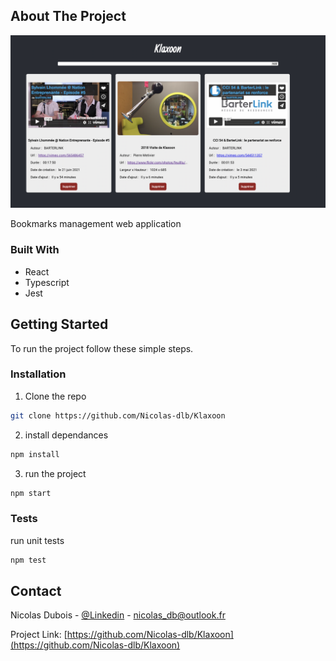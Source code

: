<!-- ABOUT THE PROJECT -->

## About The Project

<!-- [![Product Name Screen Shot][product-screenshot]]-->
<p align="center" >
<img src="src/assets/pictures/product-screenshot.png" width="850px"/>
</p>

Bookmarks management web application

### Built With

- React
- Typescript
- Jest

<!-- GETTING STARTED -->

## Getting Started

To run the project follow these simple steps.

### Installation

1. Clone the repo

```sh
git clone https://github.com/Nicolas-dlb/Klaxoon
```

2. install dependances

```sh
npm install
```

3. run the project

```sh
npm start
```

### Tests

run unit tests

```sh
npm test
```

<!-- CONTACT -->

## Contact

Nicolas Dubois - [@Linkedin](https://www.linkedin.com/in/nicolasdlb) - nicolas_db@outlook.fr

Project Link: [https://github.com/Nicolas-dlb/Klaxoon](https://github.com/Nicolas-dlb/Klaxoon)

<!-- MARKDOWN LINKS & IMAGES -->
<!-- https://www.markdownguide.org/basic-syntax/#reference-style-links -->

[contributors-shield]: https://img.shields.io/github/contributors/Nicolas-dlb/Coinlabs.svg?style=flat-square
[contributors-url]: https://github.com/Nicolas-dlb/Coinlabs/graphs/contributors
[forks-shield]: https://img.shields.io/github/forks/Nicolas-dlb/Coinlabs.svg?style=flat-square
[forks-url]: https://github.com/Nicolas-dlb/Coinlabs/network/members
[stars-shield]: https://img.shields.io/github/stars/Nicolas-dlb/Coinlabs.svg?style=flat-square
[stars-url]: https://github.com/Nicolas-dlb/Coinlabs/stargazers
[issues-shield]: https://img.shields.io/github/issues/Nicolas-dlb/Coinlabs.svg?style=flat-square
[issues-url]: https://github.com/Nicolas-dlb/Coinlabs/issues
[license-shield]: https://img.shields.io/github/license/Nicolas-dlb/Coinlabs.svg?style=flat-square
[license-url]: https://github.com/Nicolas-dlb/Coinlabs/blob/master/LICENSE.txt
[linkedin-shield]: https://img.shields.io/badge/-LinkedIn-black.svg?style=flat-square&logo=linkedin&colorB=555
[linkedin-url]: https://www.linkedin.com/in/nicolasdlb
[product-screenshot]: ./src/assets/pictures/product-screenshot.png
